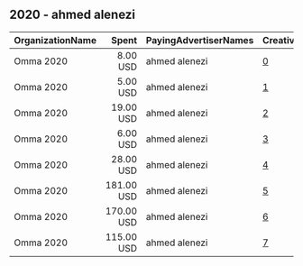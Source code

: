 ## 2020 - ahmed alenezi 
|OrganizationName|Spent|PayingAdvertiserNames|CreativeUrls|Impressions|Genders|AgeBrackets|CountryCodes|BillingAddresses|CandidateBallotInformation|
|:---|---:|:---|:---|---:|:---|:---|:---|:---|:---|
|Omma 2020|8.00 USD|ahmed alenezi|[0](https://www.snap.com/political-ads/asset/c745572a9e9e74672e35315f1b496b9f242c7081103377d1e894fc80d35319e8?mediaType=jpeg)|6,911||21-45|kuwait|KW||
|Omma 2020|5.00 USD|ahmed alenezi|[1](https://www.snap.com/political-ads/asset/c745572a9e9e74672e35315f1b496b9f242c7081103377d1e894fc80d35319e8?mediaType=jpeg)|4,779||21-45|kuwait|KW||
|Omma 2020|19.00 USD|ahmed alenezi|[2](https://www.snap.com/political-ads/asset/8f8a28c1412bac9a5af39d2a2344e7e0c8e78cc532765c471971dc5aa47fc861?mediaType=jpeg)|15,371||21-45|kuwait|KW|Ahmad Alenezi|
|Omma 2020|6.00 USD|ahmed alenezi|[3](https://www.snap.com/political-ads/asset/c745572a9e9e74672e35315f1b496b9f242c7081103377d1e894fc80d35319e8?mediaType=jpeg)|5,604||21-45|kuwait|KW||
|Omma 2020|28.00 USD|ahmed alenezi|[4](https://www.snap.com/political-ads/asset/c745572a9e9e74672e35315f1b496b9f242c7081103377d1e894fc80d35319e8?mediaType=jpeg)|23,503||21-45|kuwait|KW||
|Omma 2020|181.00 USD|ahmed alenezi|[5](https://www.snap.com/political-ads/asset/074180612fe1dc75a64b64b0bd14c52f53eea6230ee654b85b67882f2ef74e67?mediaType=jpeg)|47,777||21-45|kuwait|KW|Ahmad alenezi|
|Omma 2020|170.00 USD|ahmed alenezi|[6](https://www.snap.com/political-ads/asset/b1dbe543c16f7d69dd5062de681a3a8d6473029492711bfb3b661e2a9251f690?mediaType=jpeg)|142,011||21+|kuwait|KW||
|Omma 2020|115.00 USD|ahmed alenezi|[7](https://www.snap.com/political-ads/asset/074180612fe1dc75a64b64b0bd14c52f53eea6230ee654b85b67882f2ef74e67?mediaType=jpeg)|31,294||21-45|kuwait|KW||
